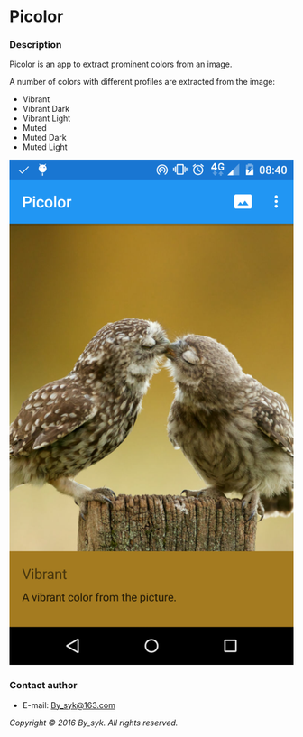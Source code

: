 # Picolor

### Description

Picolor is an app to extract prominent colors from an image.

A number of colors with different profiles are extracted from the image:
* Vibrant
* Vibrant Dark
* Vibrant Light
* Muted
* Muted Dark
* Muted Light

![screenshot.png](screenshot.png)

### Contact author

* E-mail: [By_syk@163.com](mailto:By_syk@163.com "By_syk")


*Copyright &#169; 2016 By_syk. All rights reserved.*